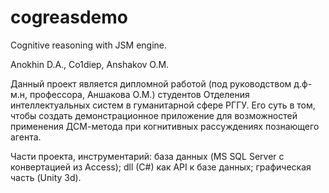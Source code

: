 # cogreasdemo
Cognitive reasoning with JSM engine.

Anokhin D.A., Co1diep, Anshakov O.M.

Данный проект является дипломной работой (под руководством д.ф-м.н, профессора, Аншакова О.М.) студентов Отделения интеллектуальных систем в гуманитарной сфере РГГУ. Его суть в том, чтобы создать демонстрационное приложение для возможностей применения ДСМ-метода при когнитивных рассуждениях познающего агента.

Части проекта, инструментарий: база данных (MS SQL Server с конвертацией из Access); dll (C#) как API к базе данных; графическая часть (Unity 3d).
